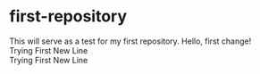 # first-repository
This will serve as a test for my first repository.
Hello, first change! <br>
Trying First New Line<br>
Trying First New Line
